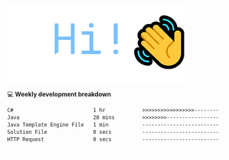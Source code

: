 ![Hi!](assets/images/hi.png)

💻 **Weekly development breakdown**
<!--START_SECTION:waka-->

```txt
C#                          1 hr            >>>>>>>>>>>>>>>>>--------   66.12 %
Java                        28 mins         >>>>>>>>-----------------   31.62 %
Java Template Engine File   1 min           -------------------------   01.15 %
Solution File               0 secs          -------------------------   00.93 %
HTTP Request                0 secs          -------------------------   00.17 %
```

<!--END_SECTION:waka-->

![footer](assets/images/footer.png)
